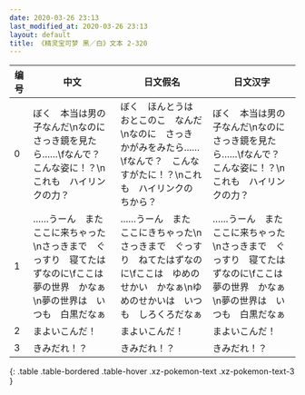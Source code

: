 ```yaml
---
date: 2020-03-26 23:13
last_modified_at: 2020-03-26 23:13
layout: default
title: 《精灵宝可梦 黑／白》文本 2-320
---
```

| 编号 | 中文 | 日文假名 | 日文汉字 |
| ---- | ---- | ---- | --- |
| 0 | ぼく　本当は男の子なんだ\nなのに　さっき鏡を見たら……\fなんで？　こんな姿に！？\nこれも　ハイリンクの力？ | ぼく　ほんとうは　おとこのこ　なんだ\nなのに　さっき　かがみをみたら……\fなんで？　こんなすがたに！？\nこれも　ハイリンクの　ちから？ | ぼく　本当は男の子なんだ\nなのに　さっき鏡を見たら……\fなんで？　こんな姿に！？\nこれも　ハイリンクの力？ |
| 1 | ……うーん　また　ここに来ちゃった\nさっきまで　ぐっすり　寝てたはずなのに\fここは　夢の世界　かなぁ\n夢の世界は　いつも　白黒だなぁ | ……うーん　また　ここにきちゃった\nさっきまで　ぐっすり　ねてたはずなのに\fここは　ゆめのせかい　かなぁ\nゆめのせかいは　いつも　しろくろだなぁ | ……うーん　また　ここに来ちゃった\nさっきまで　ぐっすり　寝てたはずなのに\fここは　夢の世界　かなぁ\n夢の世界は　いつも　白黒だなぁ |
| 2 | まよいこんだ！ | まよいこんだ！ | まよいこんだ！ |
| 3 | きみだれ！？ | きみだれ！？ | きみだれ！？ |
{: .table .table-bordered .table-hover .xz-pokemon-text .xz-pokemon-text-3 }